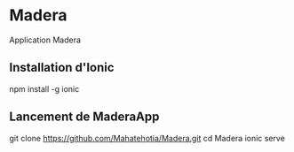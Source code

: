 # Madera
Application Madera
## Installation d'Ionic
npm install -g ionic
## Lancement de MaderaApp
git clone https://github.com/Mahatehotia/Madera.git 
cd Madera
ionic serve
